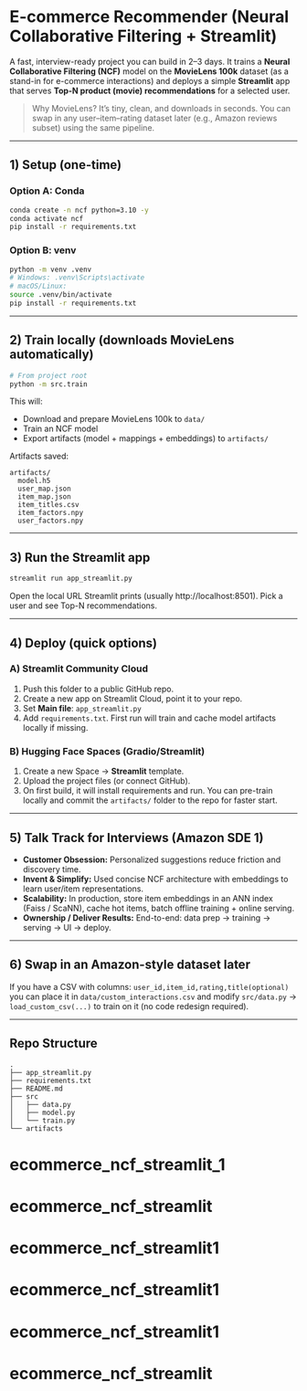 # E-commerce Recommender (Neural Collaborative Filtering + Streamlit)

A fast, interview-ready project you can build in 2–3 days. It trains a **Neural Collaborative Filtering (NCF)** model on the **MovieLens 100k** dataset (as a stand-in for e-commerce interactions) and deploys a simple **Streamlit** app that serves **Top-N product (movie) recommendations** for a selected user.

> Why MovieLens? It’s tiny, clean, and downloads in seconds. You can swap in any user–item–rating dataset later (e.g., Amazon reviews subset) using the same pipeline.

---

## 1) Setup (one-time)

### Option A: Conda
```bash
conda create -n ncf python=3.10 -y
conda activate ncf
pip install -r requirements.txt
```

### Option B: venv
```bash
python -m venv .venv
# Windows: .venv\Scripts\activate
# macOS/Linux:
source .venv/bin/activate
pip install -r requirements.txt
```

---

## 2) Train locally (downloads MovieLens automatically)
```bash
# From project root
python -m src.train
```
This will:
- Download and prepare MovieLens 100k to `data/`
- Train an NCF model
- Export artifacts (model + mappings + embeddings) to `artifacts/`

Artifacts saved:
```
artifacts/
  model.h5
  user_map.json
  item_map.json
  item_titles.csv
  item_factors.npy
  user_factors.npy
```

---

## 3) Run the Streamlit app
```bash
streamlit run app_streamlit.py
```
Open the local URL Streamlit prints (usually http://localhost:8501). Pick a user and see Top-N recommendations.

---

## 4) Deploy (quick options)

### A) Streamlit Community Cloud
1. Push this folder to a public GitHub repo.
2. Create a new app on Streamlit Cloud, point it to your repo.
3. Set **Main file**: `app_streamlit.py`
4. Add `requirements.txt`. First run will train and cache model artifacts locally if missing.

### B) Hugging Face Spaces (Gradio/Streamlit)
1. Create a new Space → **Streamlit** template.
2. Upload the project files (or connect GitHub).
3. On first build, it will install requirements and run. You can pre-train locally and commit the `artifacts/` folder to the repo for faster start.

---

## 5) Talk Track for Interviews (Amazon SDE 1)

- **Customer Obsession:** Personalized suggestions reduce friction and discovery time.
- **Invent & Simplify:** Used concise NCF architecture with embeddings to learn user/item representations.
- **Scalability:** In production, store item embeddings in an ANN index (Faiss / ScaNN), cache hot items, batch offline training + online serving.
- **Ownership / Deliver Results:** End-to-end: data prep → training → serving → UI → deploy.

---

## 6) Swap in an Amazon-style dataset later
If you have a CSV with columns: `user_id,item_id,rating,title(optional)` you can place it in `data/custom_interactions.csv` and modify `src/data.py` → `load_custom_csv(...)` to train on it (no code redesign required).

---

## Repo Structure
```
.
├── app_streamlit.py
├── requirements.txt
├── README.md
├── src
│   ├── data.py
│   ├── model.py
│   └── train.py
└── artifacts
```
# ecommerce_ncf_streamlit_1
# ecommerce_ncf_streamlit
# ecommerce_ncf_streamlit1
# ecommerce_ncf_streamlit1
# ecommerce_ncf_streamlit1
# ecommerce_ncf_streamlit
